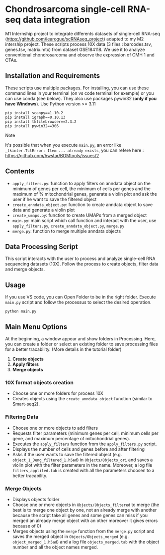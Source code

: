 # Chondrosarcoma single-cell RNA-seq data integration

M1 Internship project to integrate differents datasets of single-cell RNA-seq (https://github.com/learogue/scRNAseq_project) adapted to my M2 intership project. These scripts process 10X data (3 files : barcodes.tsv, genes.tsv, matrix.mtx) from dataset GSE184118. We use it to analyze conventional chondrosarcoma and observe the expression of CMH 1 and CTAs.

## Installation and Requirements

These scripts use multiple packages. For installing, you can use these command lines in your terminal (on vs code terminal for exemple) or you can use conda (see below).
They also use packages pywin32 (**only if you have Windows**).
Use Python version >= 3.11

```
pip install scanpy==1.10.2
pip install igraph==0.10.13
pip install tkfilebrowser==2.3.2
pip install pywin32==306
```

>[!NOTE]
>It's possible that when you execute `main.py`, an error like `_tkinter.TclError: Item ... already exists`, you can refere here : https://github.com/hwstar/BOMtools/issues/2


## Contents

- `apply_filters.py`: function to apply filters on anndata object on the minimum of genes per cell, the minimum of cells per genes and the maximum of % mitochondrial genes, generate a violin plot and ask the user if he want to save the filtered object
- `create_anndata_object.py`: function to create anndata object to save data and generate a violin plot
- `create_umaps.py`: function to create UMAPs from a merged object
- `main.py`: main script which call function and interact with the user, use `apply_filters.py`, `create_anndata_object.py`, `merge.py`
- `merge.py`: function to merge multiple anndata objects

## Data Processing Script

This script interacts with the user to process and analyze single-cell RNA sequencing datasets (10X). Follow the process to create objects, filter data and merge objects.

## Usage
If you use VS code, you can Open Folder to be in the right folder. Execute `main.py` script and follow the processus to select the desired operation.

```
python main.py
```

## Main Menu Options

At the beginning, a window appear and show folders in Processing. Here, you can create a folder or select an existing folder to save processing files for a better tracability. (More details in the tutorial folder)

1. **Create objects**
3. **Apply filters**
4. **Merge objects**

### 10X format objects creation

- Choose one or more folders for process 10X
- Creates objects using the `create_anndata_object` function (similar to Smart-seq2).

### Filtering Data

- Choose one or more objects to add filters
- Requests filter parameters (minimum genes per cell, minimum cells per gene, and maximum percentage of mitochondrial genes).
- Executes the `apply_filters` function from the `apply_filters.py` script.
- Displays the number of cells and genes before and after filtering 
- Asks if the user wants to save the filtered object (e.g. `object_1_Deng_filtered_1.h5ad`) in `Objects/Objects_ori` and saves a violin plot with the filter parameters in the name. Moreover, a log file `filters_appliled.tab` is created with all the parameters choosen to a better tracability.

### Merge Objects

- Displays objects folder
- Choose one or more objects in `Objects/Objects_filtered` to merge (the best is to merge one object by one, not an already merge with another because the script take all genes and some genes can miss if you merged an already merge object with an other moreover it gives errors because of 0)
- Merges objects using the `merge` function from the `merge.py` script and saves the merged object in `Objects/Objects_merged` (e.g. `object_merged_1.h5ad`) and a log file `objects_merged.tab` with the object number and all the object names merged.
